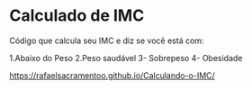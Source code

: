 # Calculado de IMC
 Código que calcula seu IMC e diz se você está com:

1.Abaixo do Peso
2.Peso saudável
3- Sobrepeso
4- Obesidade

https://rafaelsacramentoo.github.io/Calculando-o-IMC/
